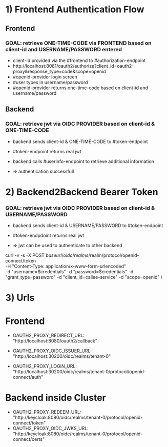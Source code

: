 # 1) Frontend Authentication Flow

## Frontend

### GOAL: retrieve ONE-TIME-CODE via FRONTEND based on client-id and USERNAME/PASSWORD entered 

- client-id provided via the #frontend to #authorization-endpoint
- http://localhost:8081/oauth2/authorize?client_id=oauth2-proxy&response_type=code&scope=openid
- #openid-provider login screen
- #user types in username/password
- #openid-provider returns one-time-code based on client-id and username/password

## Backend
### GOAL: retrieve jwt via OIDC PROVIDER based on client-id & ONE-TIME-CODE

- backend sends client-id & ONE-TIME-CODE to #token-endpoint
- #token-endpoint returns real jwt 

- backend calls #userinfo-endpoint to retrieve additional information

- => authentication successfull

# 2) Backend2Backend Bearer Token
### GOAL: retrieve jwt via OIDC PROVIDER based on client-id & USERNAME/PASSWORD

- backend sends client-id & USERNAME/PASSWORD to #token-endpoint
- #token-endpdoint returns real jwt

- => jwt can be used to authenticate to other backend

curl -v -s -X POST $baseurl/oidc/realms/$realm/protocol/openid-connect/token \
-H "Content-Type: application/x-www-form-urlencoded" \
-d "username=$credentials" -d "password=$credentials" -d "grant_type=password" -d "client_id=callee-service" -d "scope=openid" \

# 3) Urls
         
# Frontend
- OAUTH2_PROXY_REDIRECT_URL: "http://localhost:8080/oauth2/callback"

- OAUTH2_PROXY_OIDC_ISSUER_URL: "http://localhost:30200/oidc/realms/tenant-0"
- OAUTH2_PROXY_LOGIN_URL: "http://localhost:30200/oidc/realms/tenant-0/protocol/openid-connect/auth"

# Backend inside Cluster
- OAUTH2_PROXY_REDEEM_URL: "http://keycloak:8080/oidc/realms/tenant-0/protocol/openid-connect/token"
- OAUTH2_PROXY_OIDC_JWKS_URL: "http://keycloak:8080/oidc/realms/tenant-0/protocol/openid-connect/certs"